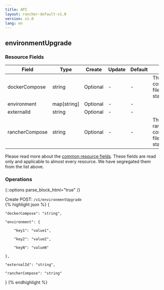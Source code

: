 ```yaml
---
title: API
layout: rancher-default-v1.0
version: v1.0
lang: en
---
```


## environmentUpgrade



### Resource Fields

Field | Type | Create | Update | Default | Notes
---|---|---|---|---|---
dockerCompose | string | Optional | - | - | The docker-compose.yml file for the stack
environment | map[string] | Optional | - | - | 
externalId | string | Optional | - | - | 
rancherCompose | string | Optional | - | - | The rancher-compose.yml file for the stack


Please read more about the [common resource fields]({{site.baseurl}}/rancher/{{page.version}}/{{page.lang}}/api/common/). 
These fields are read only and applicable to almost every resource. We have segregated them from the list above.


### Operations
{::options parse_block_html="true" /}



<div class="action">
<span class="header">
Create
<span class="headerright">POST:  <code>/v1/environmentUpgrade</code></span></span>
<div class="action-contents">
{% highlight json %} 
{

	"dockerCompose": "string",

	"environment": {

		"key1": "value1",

		"key2": "value2",

		"keyN": "valueN"

	},

	"externalId": "string",

	"rancherCompose": "string"

} 
{% endhighlight %}
</div>
</div>










